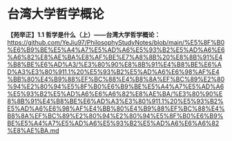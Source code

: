 # 台湾大学哲学概论

**【苑举正】1.1 哲学是什么（上）——台湾大学哲学概论：**
https://github.com/YeJiu97/PhilosophyStudyNotes/blob/main/%E5%8F%B0%E6%B9%BE%E5%A4%A7%E5%AD%A6%E5%93%B2%E5%AD%A6%E6%A6%82%E8%AE%BA%E8%AF%BE%E7%A8%8B%20%E8%8B%91%E4%B8%BE%E6%AD%A3/%E3%80%90%E8%8B%91%E4%B8%BE%E6%AD%A3%E3%80%911.1%20%E5%93%B2%E5%AD%A6%E6%98%AF%E4%BB%80%E4%B9%88%EF%BC%88%E4%B8%8A%EF%BC%89%E2%80%94%E2%80%94%E5%8F%B0%E6%B9%BE%E5%A4%A7%E5%AD%A6%E5%93%B2%E5%AD%A6%E6%A6%82%E8%AE%BA/%E3%80%90%E8%8B%91%E4%B8%BE%E6%AD%A3%E3%80%911.1%20%E5%93%B2%E5%AD%A6%E6%98%AF%E4%BB%80%E4%B9%88%EF%BC%88%E4%B8%8A%EF%BC%89%E2%80%94%E2%80%94%E5%8F%B0%E6%B9%BE%E5%A4%A7%E5%AD%A6%E5%93%B2%E5%AD%A6%E6%A6%82%E8%AE%BA.md

